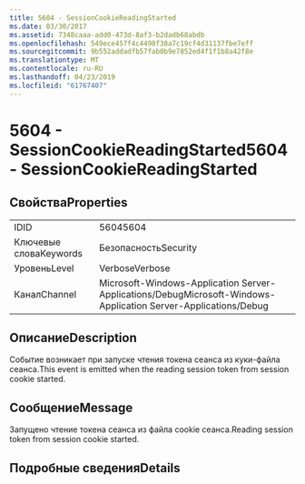```yaml
---
title: 5604 - SessionCookieReadingStarted
ms.date: 03/30/2017
ms.assetid: 7348caaa-add0-473d-8af3-b2dadb68abdb
ms.openlocfilehash: 549ece457f4c4498f38a7c19cf4d31137fbe7eff
ms.sourcegitcommit: 9b552addadfb57fab0b9e7852ed4f1f1b8a42f8e
ms.translationtype: MT
ms.contentlocale: ru-RU
ms.lasthandoff: 04/23/2019
ms.locfileid: "61767407"
---
```

# <a name="5604---sessioncookiereadingstarted"></a><span data-ttu-id="15647-102">5604 - SessionCookieReadingStarted</span><span class="sxs-lookup"><span data-stu-id="15647-102">5604 - SessionCookieReadingStarted</span></span>
## <a name="properties"></a><span data-ttu-id="15647-103">Свойства</span><span class="sxs-lookup"><span data-stu-id="15647-103">Properties</span></span>  
  
|||  
|-|-|  
|<span data-ttu-id="15647-104">ID</span><span class="sxs-lookup"><span data-stu-id="15647-104">ID</span></span>|<span data-ttu-id="15647-105">5604</span><span class="sxs-lookup"><span data-stu-id="15647-105">5604</span></span>|  
|<span data-ttu-id="15647-106">Ключевые слова</span><span class="sxs-lookup"><span data-stu-id="15647-106">Keywords</span></span>|<span data-ttu-id="15647-107">Безопасность</span><span class="sxs-lookup"><span data-stu-id="15647-107">Security</span></span>|  
|<span data-ttu-id="15647-108">Уровень</span><span class="sxs-lookup"><span data-stu-id="15647-108">Level</span></span>|<span data-ttu-id="15647-109">Verbose</span><span class="sxs-lookup"><span data-stu-id="15647-109">Verbose</span></span>|  
|<span data-ttu-id="15647-110">Канал</span><span class="sxs-lookup"><span data-stu-id="15647-110">Channel</span></span>|<span data-ttu-id="15647-111">Microsoft-Windows-Application Server-Applications/Debug</span><span class="sxs-lookup"><span data-stu-id="15647-111">Microsoft-Windows-Application Server-Applications/Debug</span></span>|  
  
## <a name="description"></a><span data-ttu-id="15647-112">Описание</span><span class="sxs-lookup"><span data-stu-id="15647-112">Description</span></span>  
 <span data-ttu-id="15647-113">Событие возникает при запуске чтения токена сеанса из куки-файла сеанса.</span><span class="sxs-lookup"><span data-stu-id="15647-113">This event is emitted when the reading session token from session cookie started.</span></span>  
  
## <a name="message"></a><span data-ttu-id="15647-114">Сообщение</span><span class="sxs-lookup"><span data-stu-id="15647-114">Message</span></span>  
 <span data-ttu-id="15647-115">Запущено чтение токена сеанса из файла cookie сеанса.</span><span class="sxs-lookup"><span data-stu-id="15647-115">Reading session token from session cookie started.</span></span>  
  
## <a name="details"></a><span data-ttu-id="15647-116">Подробные сведения</span><span class="sxs-lookup"><span data-stu-id="15647-116">Details</span></span>
